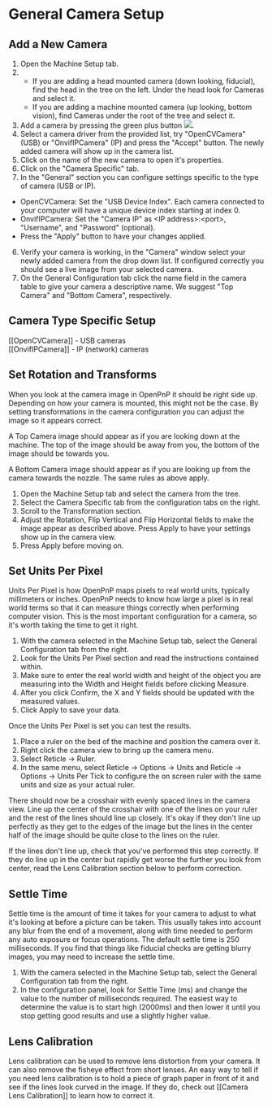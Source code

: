 # General Camera Setup

## Add a New Camera

1. Open the Machine Setup tab.
2. 
    * If you are adding a head mounted camera (down looking, fiducial), find the head in the tree on the left. Under the head look for Cameras and select it.
    * If you are adding a machine mounted camera (up looking, bottom vision), find Cameras under the root of the tree and select it.
3. Add a camera by pressing the green plus button ![](https://rawgit.com/openpnp/openpnp/develop/src/main/resources/icons/general-add.svg).  
2. Select a camera driver from the provided list, try "OpenCVCamera" (USB) or "OnvifIPCamera" (IP) and press the "Accept" button. The newly added camera will show up in the camera list.
3. Click on the name of the new camera to open it's properties.
4. Click on the "Camera Specific" tab.
5. In the "General" section you can configure settings specific to the type of camera (USB or IP).
 - OpenCVCamera: Set the "USB Device Index".  Each camera connected to your computer will have a unique device index starting at index 0.
 - OnvifIPCamera: Set the "Camera IP" as &lt;IP address&gt;:&lt;port&gt;, "Username", and "Password" (optional).
 - Press the "Apply" button to have your changes applied.
6. Verify your camera is working, in the "Camera" window select your newly added camera from the drop down list.  If configured correctly you should see a live image from your selected camera.
7. On the General Configuration tab click the name field in the camera table to give your camera a descriptive name. We suggest "Top Camera" and "Bottom Camera", respectively.

## Camera Type Specific Setup

[[OpenCVCamera]] - USB cameras  
[[OnvifIPCamera]] - IP (network) cameras

## Set Rotation and Transforms

When you look at the camera image in OpenPnP it should be right side up. Depending on how your camera is mounted, this might not be the case. By setting transformations in the camera configuration you can adjust the image so it appears correct.

A Top Camera image should appear as if you are looking down at the machine. The top of the image should be away from you, the bottom of the image should be towards you.

A Bottom Camera image should appear as if you are looking up from the camera towards the nozzle. The same rules as above apply. 

1. Open the Machine Setup tab and select the camera from the tree.
2. Select the Camera Specific tab from the configuration tabs on the right.
3. Scroll to the Transformation section.
4. Adjust the Rotation, Flip Vertical and Flip Horizontal fields to make the image appear as described above. Press Apply to have your settings show up in the camera view.
5. Press Apply before moving on.

## Set Units Per Pixel

Units Per Pixel is how OpenPnP maps pixels to real world units, typically millimeters or inches. OpenPnP needs to know how large a pixel is in real world terms so that it can measure things correctly when performing computer vision. This is the most important configuration for a camera, so it's worth taking the time to get it right.

1. With the camera selected in the Machine Setup tab, select the General Configuration tab from the right.
2. Look for the Units Per Pixel section and read the instructions contained within.
3. Make sure to enter the real world width and height of the object you are measuring into the Width and Height fields before clicking Measure.
4. After you click Confirm, the X and Y fields should be updated with the measured values.
5. Click Apply to save your data.

Once the Units Per Pixel is set you can test the results.

1. Place a ruler on the bed of the machine and position the camera over it.
2. Right click the camera view to bring up the camera menu.
3. Select Reticle -> Ruler.
4. In the same menu, select Reticle -> Options -> Units and Reticle -> Options -> Units Per Tick to configure the on screen ruler with the same units and size as your actual ruler.

There should now be a crosshair with evenly spaced lines in the camera view. Line up the center of the crosshair with one of the lines on your ruler and the rest of the lines should line up closely. It's okay if they don't line up perfectly as they get to the edges of the image but the lines in the center half of the image should be quite close to the lines on the ruler.

If the lines don't line up, check that you've performed this step correctly. If they do line up in the center but rapidly get worse the further you look from center, read the Lens Calibration section below to perform correction.

## Settle Time

Settle time is the amount of time it takes for your camera to adjust to what it's looking at before a picture can be taken. This usually takes into account any blur from the end of a movement, along with time needed to perform any auto exposure or focus operations. The default settle time is 250 milliseconds. If you find that things like fiducial checks are getting blurry images, you may need to increase the settle time.

1. With the camera selected in the Machine Setup tab, select the General Configuration tab from the right.
2. In the configuration panel, look for Settle Time (ms) and change the value to the number of milliseconds required. The easiest way to determine the value is to start high (2000ms) and then lower it until you stop getting good results and use a slightly higher value.

## Lens Calibration

Lens calibration can be used to remove lens distortion from your camera. It can also remove the fisheye effect from short lenses. An easy way to tell if you need lens calibration is to hold a piece of graph paper in front of it and see if the lines look curved in the image. If they do, check out [[Camera Lens Calibration]] to learn how to correct it.

